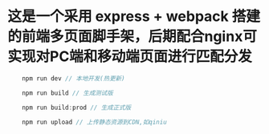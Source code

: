 # 这是一个采用 express + webpack 搭建的前端多页面脚手架，后期配合nginx可实现对PC端和移动端页面进行匹配分发

```js
    npm run dev // 本地开发(热更新)

    npm run build // 生成测试版

    npm run build:prod // 生成正式版

    npm run upload // 上传静态资源到CDN,如qiniu
```
